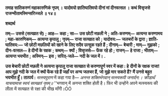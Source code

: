 **तमाह सातिकरुणं महाकारुणिकं नृपम् ।** **यादोवयो ज्ञातिघातिवयो दीनां मां दीनवत्सल ।** **कथं विसृजसे राजन्भीतामस्मिन्सरिज्जले ॥ १४॥** 

**शब्दार्थ** 

**तम्—** **उससे (सत्यव्रत से)** **; आह—** **कहा** **; सा—** **उस छोटी मछली ने** **; अति-करुणम्—** **अत्यन्त करुणामय** **; महा-कारुणिकम्—** **अत्यन्त कृपालु** **; नृपम्—** **राजा सत्यव्रत को** **; यादोवय:—** **जलचरों के द्वारा** **; ज्ञाति-घातिवय:—** **जो छोटी मछलियों को खाने के** **लिए सदैव उत्सुक रहते हैं** **; दीनाम्—** **बेचारी** **; माम्—** **मुझको** **; दीन-वत्सल—** **हे दीनों के रक्षक** **; कथम्—** **क्यों** **; विसृजसे—** **फेंक** **रहे हो** **; राजन्—** **हे राजा** **; भीताम्—** **अत्यन्त भयभीत** **; अस्मिन्—** **इस** **; सरित्-जले—** **नदी के जल में।** **.** 

**उस बेचारी छोटी मछली ने अत्यन्त कृपालु राजा सत्यव्रत से करुणापूर्ण स्वर में कहा : हे** **दीनों के रक्षक राजा! आप मुझे नदी के जल में क्यों फेंक रहे हैं जहाँ पर अन्य जलचर हैं, जो** **मुझे मार सकते हैं? मैं उनसे बहुत भयभीत हूँ।** **तात्पर्य :** *मत्स्यपुराण* में कहा गया है— *अनन्त शक्तिर्भगवान् मत्स्यरूपी जनार्दन:।* *क्रीडार्थं याचयामास स्वयं सत्यव्रतं नृपम्॥* ''भगवान् में अनन्त शक्ति होती है। फिर भी उन्होंने अपने मत्स्यरूप की लीला में सत्यव्रत से रक्षा की भीख माँगी।ÓÓ  